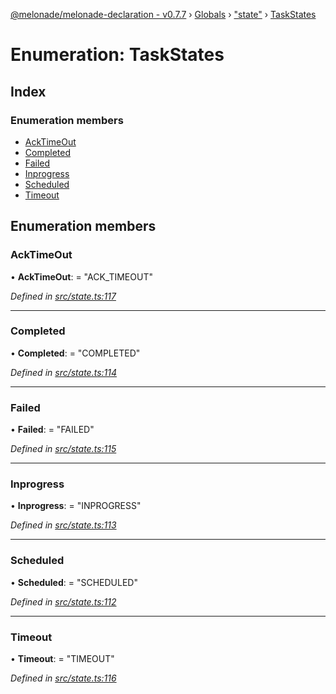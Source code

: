 [@melonade/melonade-declaration - v0.7.7](../README.md) › [Globals](../globals.md) › ["state"](../modules/_state_.md) › [TaskStates](_state_.taskstates.md)

# Enumeration: TaskStates

## Index

### Enumeration members

* [AckTimeOut](_state_.taskstates.md#acktimeout)
* [Completed](_state_.taskstates.md#completed)
* [Failed](_state_.taskstates.md#failed)
* [Inprogress](_state_.taskstates.md#inprogress)
* [Scheduled](_state_.taskstates.md#scheduled)
* [Timeout](_state_.taskstates.md#timeout)

## Enumeration members

###  AckTimeOut

• **AckTimeOut**: = "ACK_TIMEOUT"

*Defined in [src/state.ts:117](https://github.com/devit-tel/melonade-declaration/blob/3e3ea40/src/state.ts#L117)*

___

###  Completed

• **Completed**: = "COMPLETED"

*Defined in [src/state.ts:114](https://github.com/devit-tel/melonade-declaration/blob/3e3ea40/src/state.ts#L114)*

___

###  Failed

• **Failed**: = "FAILED"

*Defined in [src/state.ts:115](https://github.com/devit-tel/melonade-declaration/blob/3e3ea40/src/state.ts#L115)*

___

###  Inprogress

• **Inprogress**: = "INPROGRESS"

*Defined in [src/state.ts:113](https://github.com/devit-tel/melonade-declaration/blob/3e3ea40/src/state.ts#L113)*

___

###  Scheduled

• **Scheduled**: = "SCHEDULED"

*Defined in [src/state.ts:112](https://github.com/devit-tel/melonade-declaration/blob/3e3ea40/src/state.ts#L112)*

___

###  Timeout

• **Timeout**: = "TIMEOUT"

*Defined in [src/state.ts:116](https://github.com/devit-tel/melonade-declaration/blob/3e3ea40/src/state.ts#L116)*
